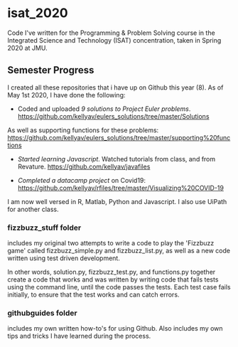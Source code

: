 # isat_2020
Code I've written for the Programming & Problem Solving course in the Integrated Science and Technology (ISAT) concentration, taken in Spring 2020 at JMU.

## Semester Progress
I created all these repositories that i have up on Github this year (8). 
As of May 1st 2020, I have done the following: 


- Coded and uploaded *9 solutions to Project Euler problems*. https://github.com/kellyav/eulers_solutions/tree/master/Solutions

As well as supporting functions for these problems: https://github.com/kellyav/eulers_solutions/tree/master/supporting%20functions


- *Started learning Javascript*. Watched tutorials from class, and from Revature. https://github.com/kellyav/javafiles


- *Completed a datacamp project* on Covid19: https://github.com/kellyav/rfiles/tree/master/Visualizing%20COVID-19


I am now well versed in R, Matlab, Python and Javascript. I also use UiPath for another class. 

### fizzbuzz_stuff folder 
includes my original two attempts to write a code to play the 'Fizzbuzz game' called fizzbuzz_simple.py and fizzbuzz_list.py, as well as a new code written using test driven development. 

In other words, solution.py, fizzbuzz_test.py, and functions.py together create a code that works and was written by writing code that fails tests using the command line, until the code passes the tests. Each test case fails initially, to ensure that the test works and can catch errors.

### githubguides folder
includes my own written how-to's for using Github. Also includes my own tips and tricks I have learned during the process.
